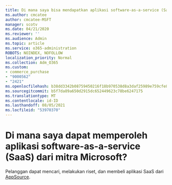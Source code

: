 ```yaml
---
title: Di mana saya bisa mendapatkan aplikasi software-as-a-service (SaaS)?
ms.author: cmcatee
author: cmcatee-MSFT
manager: scotv
ms.date: 04/21/2020
ms.reviewer: ''
ms.audience: Admin
ms.topic: article
ms.service: o365-administration
ROBOTS: NOINDEX, NOFOLLOW
localization_priority: Normal
ms.collection: Adm_O365
ms.custom:
- commerce_purchase
- "9000562"
- "2421"
ms.openlocfilehash: b38dd3342b08759450216f18b970538d8a3daf25989e759cfe8ac91b4b8154af
ms.sourcegitcommit: b5f7da89a650d2915dc652449623c78be6247175
ms.translationtype: MT
ms.contentlocale: id-ID
ms.lasthandoff: 08/05/2021
ms.locfileid: "53970370"
---
```

# <a name="where-do-i-get-software-as-a-service-saas-apps-from-microsoft-partners"></a>Di mana saya dapat memperoleh aplikasi software-as-a-service (SaaS) dari mitra Microsoft?

Pelanggan dapat mencari, melakukan riset, dan membeli aplikasi SaaS dari [AppSource](https://appsource.microsoft.com).